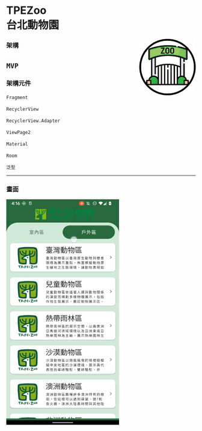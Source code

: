 # TPEZoo<br/>台北動物園
<img src="./readme/app_icon.png" width = "150" height = "150" alt="歡迎畫面" align=right />

### 架構
``
MVP
``
---

### 架構元件
`Fragment `<br />

`RecyclerView`<br />

`RecyclerView.Adapter`<br />

`ViewPage2 `<br />

`Material `<br />

`Room `<br />

`泛型`

---
### 畫面
<img src="./readme/screen-20220310-161627_exported_46437.jpg" width = "300" height = "600" alt="歡迎畫面" align=center />
